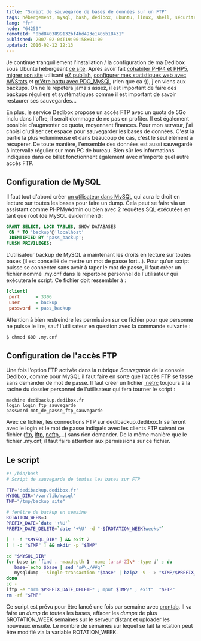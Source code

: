 ```yaml
---
title: "Script de sauvegarde de bases de données sur un FTP"
tags: hébergement, mysql, bash, dedibox, ubuntu, linux, shell, sécurité
lang: "fr"
node: "64259"
remoteId: "0bd8403899132bf4bd493e1405b18431"
published: 2007-02-04T19:00:58+01:00
updated: 2016-02-12 12:13
---
```

 
Je continue tranquillement l'installation / la configuration de ma Dedibox sous
Ubuntu hébergeant [ce site](http://pwet.fr/). Après avoir fait [cohabiter PHP4
et PHP5](/post/php4-mod-php-et-php5-fastcgi-avec-apache-sous-ubuntu), [migrer
son site](/post/migration-sur-dedipwet) utilisant [eZ publish](), [configurer
mes statistiques web avec
AWStats](/post/statistiques-web-avec-awstats-sous-ubuntu-en-mode-cgi) et [m'être
battu avec PDO_MySQL](/post/pdo-mysql-sous-ubuntu-au-bord-de-la-crise-nerfs)
(rien que ça :)), j'en viens aux backups. On ne le répètera jamais assez, il est
important de faire des backups réguliers et systèmatiques comme il est important
de savoir restaurer ses sauvegardes…

 
En plus, le service Dedibox propose un accès FTP avec un quota de 5Go inclu dans
l'offre, il serait dommage de ne pas en profiter. Il est également possible
d'augmenter ce quota, moyennant finances. Pour mon serveur, j'ai choisi
d'utiliser cet espace pour sauvegarder les bases de données. C'est la partie la
plus volumineuse et dans beaucoup de cas, c'est le seul élément à récupèrer. De
toute manière, l'ensemble des données est aussi sauvegardé à intervalle régulier
sur mon PC de bureau. Bien sûr les informations indiquées dans ce billet
fonctionnent également avec n'importe quel autre accès FTP.

  
## Configuration de MySQL

 
Il faut tout d'abord créer [un utilisateur dans
MySQL](http://dev.mysql.com/doc/refman/4.1/en/grant.html) qui aura le droit en
lecture sur toutes les bases pour faire un dump. Cela peut se faire via un
assistant comme PHPMyAdmin ou bien avec 2 requêtes SQL exécutées en tant que
root (de MySQL évidemment) :

 ``` sql
GRANT SELECT, LOCK TABLES, SHOW DATABASES
  ON * TO 'backup'@'localhost' 
  IDENTIFIED BY 'pass_backup';
FLUSH PRIVILEGES;
```

L'utilisateur backup de MySQL a maintenant les droits en lecture sur toutes
bases (il est conseillé de mettre un mot de passe fort…). Pour qu'un script
puisse se connecter sans avoir à taper le mot de passe, il faut créer un fichier
nommé .my.cnf dans le répertoire personnel de l'utilisateur qui exécutera le
script. Ce fichier doit ressembler à :

``` ini
[client]
 port      = 3306
 user      = backup
 password  = pass_backup
```

Attention à bien restreindre les permission sur ce fichier pour que personne ne
puisse le lire, sauf l'utilisateur en question avec la commande suivante :

 ``` bash
$ chmod 600 .my.cnf
```

   
## Configuration de l'accès FTP

 
Une fois l'option FTP activée dans la rubrique *Sauvegarde* de la console
Dedibox, comme pour MySQL il faut faire en sorte que l'accès FTP se fasse sans
demander de mot de passe. Il faut créer un fichier
[.netrc](http://pwet.fr/man/linux/formats/netrc) toujours à la racine du dossier
personnel de l'utilisateur qui fera tourner le script :

``` 
machine dedibackup.dedibox.fr
login login_ftp_sauvegarde
password mot_de_passe_ftp_sauvegarde
```

 
Avec ce fichier, les connections FTP sur dedibackup.dedibox.fr se feront avec le
login et le mot de passe indiqués avec les clients FTP suivant ce fichier
([ftp](http://pwet.fr/man/linux/commandes/ftp),
[lftp](http://pwet.fr/man/linux/commandes/lftp),
[ncftp](http://pwet.fr/man/linux/commandes/ncftp),…) sans rien demander. De
la même manière que le fichier .my.cnf, il faut faire attention aux permissions
sur ce fichier.

   
## Le script

 ``` bash
#! /bin/bash
# Script de sauvegarde de toutes les bases sur FTP

FTP='dedibackup.dedibox.fr'
MYSQL_DIR='/var/lib/mysql'
TMP="/tmp/backup_site"

# fenêtre de backup en semaine
ROTATION_WEEK=3 
PREFIX_DATE=`date '+%U'`
PREFIX_DATE_DELETE=`date '+%U' -d "-${ROTATION_WEEK}weeks"`

[ ! -d "$MYSQL_DIR" ] && exit 2
[ ! -d "$TMP" ] && mkdir -p "$TMP"

cd "$MYSQL_DIR"
for base in `find . -maxdepth 1 -name [a-zA-Z]\* -type d` ; do
    base=`echo $base | sed 's#\./##g'`
    mysqldump --single-transaction "$base" | bzip2 -9 - > "$TMP/$PREFIX_DATE.$base.sql.bz2"
done
cd -
lftp -e "mrm $PREFIX_DATE_DELETE* ; mput $TMP/* ; exit"  "$FTP"
rm -rf "$TMP"
```

Ce script est prévu pour être lancé une fois par semaine avec
[crontab](http://pwet.fr/man/linux/commandes/crontab). Il va faire un *dump*
de toutes les bases, effacer les *dumps* de plus $ROTATION_WEEK semaines sur le
serveur distant et uploader les nouveaux ensuite. Le nombre de semaines sur
lequel se fait la rotation peut être modifié via la variable ROTATION_WEEK.
 
